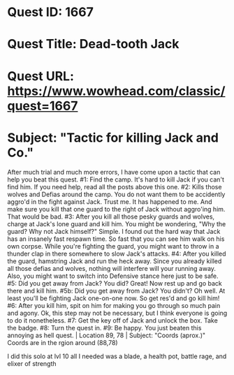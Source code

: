 # Quest ID: 1667
# Quest Title: Dead-tooth Jack
# Quest URL: https://www.wowhead.com/classic/quest=1667
# Subject: "Tactic for killing Jack and Co."
After much trial and much more errors, I have come upon a tactic that can help you beat this quest.
#1: Find the camp. It's hard to kill Jack if you can't find him. If you need help, read all the posts above this one.
#2: Kills those wolves and Defias around the camp. You do not want them to be accidently aggro'd in the fight against Jack. Trust me. It has happened to me. And make sure you kill that one guard to the right of Jack without aggro'ing him. That would be bad.
#3: After you kill all those pesky guards and wolves, charge at Jack's lone guard and kill him. You might be wondering, "Why the guard? Why not Jack himself?" Simple. I found out the hard way that Jack has an insanely fast respawn time. So fast that you can see him walk on his own corpse. While you're fighting the guard, you might want to throw in a thunder clap in there somewhere to slow Jack's attacks.
#4: After you killed the guard, hamstring Jack and run the heck away. Since you already killed all those defias and wolves, nothing will interfere will your running away. Also, you might want to switch into Defensive stance here just to be safe.
#5: Did you get away from Jack? You did? Great! Now rest up and go back there and kill him.
#5b: Did you get away from Jack? You didn't? Oh well. At least you'll be fighting Jack one-on-one now. So get res'd and go kill him!
#6: After you kill him, spit on him for making you go through so much pain and agony. Ok, this step may not be necessary, but I think everyone is going to do it nonetheless.
#7: Get the key off of Jack and unlock the box. Take the badge.
#8: Turn the quest in.
#9: Be happy. You just beaten this annoying as hell quest. | Location 89, 78 | Subject: "Coords (aprox.)"
Coords are in the rgion around (88,78)

I did this solo at lvl 10 all I needed was a blade, a health pot, battle rage, and elixer of strength